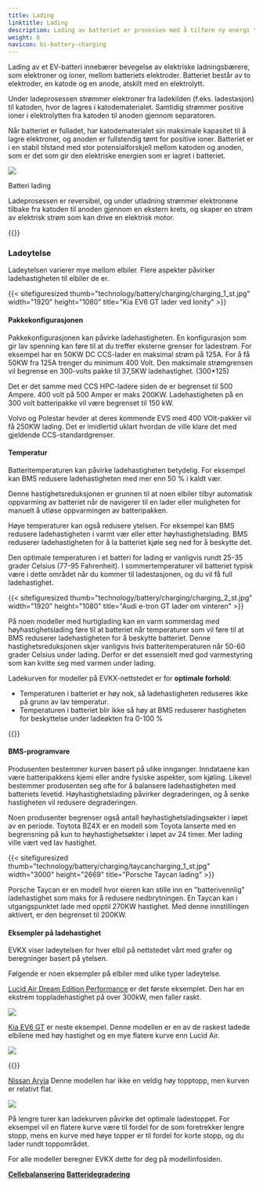 ```yaml
---
title: Lading
linktitle: Lading
description: Lading av batteriet er prosessen med å tilføre ny energi til batteriet.
weight: 8
navicon: bi-battery-charging
---
```

<!-- markdownlint-disable MD033 -->
Lading av et EV-batteri innebærer bevegelse av elektriske ladningsbærere, som elektroner og ioner, mellom batteriets elektroder. Batteriet består av to elektroder, en katode og en anode, atskilt med en elektrolytt.

Under ladeprosessen strømmer elektroner fra ladekilden (f.eks. ladestasjon) til katoden, hvor de lagres i katodematerialet. Samtidig strømmer positive ioner i elektrolytten fra katoden til anoden gjennom separatoren.

Når batteriet er fulladet, har katodematerialet sin maksimale kapasitet til å lagre elektroner, og anoden er fullstendig tømt for positive ioner. Batteriet er i en stabil tilstand med stor potensialforskjell mellom katoden og anoden, som er det som gir den elektriske energien som er lagret i batteriet.

<figur>
<img src="batteryconceptcharging.drawio.svg" class="img-fluid mx-auto d-block">
<figcaption>
         <p class="lead text-center fw-semibold">
             Batteri lading
         </p>
     </figcaption>
</figur>



Ladeprosessen er reversibel, og under utladning strømmer elektronene tilbake fra katoden til anoden gjennom en ekstern krets, og skaper en strøm av elektrisk strøm som kan drive en elektrisk motor.

{{<evkxdisplayaddarticle />}}

### Ladeytelse

Ladeytelsen varierer mye mellom elbiler. Flere aspekter påvirker ladehastigheten til elbiler de er.

{{< sitefiguresized thumb="technology/battery/charging/charging_1_st.jpg" width="1920" height="1080" title="Kia EV6 GT lader ved Ionity" >}}

#### Pakkekonfigurasjonen

Pakkekonfigurasjonen kan påvirke ladehastigheten. En konfigurasjon som gir lav spenning kan føre til at du treffer eksterne grenser for ladestrøm. For eksempel har en 50KW DC CCS-lader en maksimal strøm på 125A. For å få 50KW fra 125A trenger du minimum 400 Volt. Den maksimale strømgrensen vil begrense en 300-volts pakke til 37,5KW ladehastighet. (300*125)

Det er det samme med CCS HPC-ladere siden de er begrenset til 500 Ampere. 400 volt på 500 Amper er maks 200KW. Ladehastigheten på en 300 volt batteripakke vil være begrenset til 150 kW.

Volvo og Polestar hevder at deres kommende EVS med 400 VOlt-pakker vil få 250KW lading. Det er imidlertid uklart hvordan de ville klare det med gjeldende CCS-standardgrenser.

#### Temperatur

Batteritemperaturen kan påvirke ladehastigheten betydelig. For eksempel kan BMS redusere ladehastigheten med mer enn 50 % i kaldt vær.

Denne hastighetsreduksjonen er grunnen til at noen elbiler tilbyr automatisk oppvarming av batteriet når de navigerer til en lader eller muligheten for manuelt å utløse oppvarmingen av batteripakken.

Høye temperaturer kan også redusere ytelsen. For eksempel kan BMS redusere ladehastigheten i varmt vær eller etter høyhastighetslading. BMS reduserer ladehastigheten for å la batteriet kjøle seg ned for å beskytte det.

Den optimale temperaturen i et batteri for lading er vanligvis rundt 25-35 grader Celsius (77-95 Fahrenheit). I sommertemperaturer vil batteriet typisk være i dette området når du kommer til ladestasjonen, og du vil få full ladehastighet.

{{< sitefiguresized thumb="technology/battery/charging/charging_2_st.jpg" width="1920" height="1080" title="Audi e-tron GT lader om vinteren" >}}

På noen modeller med hurtiglading kan en varm sommerdag med høyhastighetslading føre til at batteriet når temperaturer som vil føre til at BMS reduserer ladehastigheten for å beskytte batteriet. Denne hastighetsreduksjonen skjer vanligvis hvis batteritemperaturen når 50-60 grader Celsius under lading. Derfor er det essensielt med god varmestyring som kan kvitte seg med varmen under lading.

Ladekurven for modeller på EVKX-nettstedet er for <b>optimale forhold</b>:

- Temperaturen i batteriet er høy nok, så ladehastigheten reduseres ikke på grunn av lav temperatur.
- Temperaturen i batteriet blir ikke så høy at BMS reduserer hastigheten for beskyttelse under ladeøkten fra 0-100 %

{{<evkxdisplayaddarticle />}}

#### BMS-programvare

Produsenten bestemmer kurven basert på ulike innganger. Inndataene kan være batteripakkens kjemi eller andre fysiske aspekter, som kjøling. Likevel bestemmer produsenten seg ofte for å balansere ladehastigheten med batteriets levetid. Høyhastighetslading påvirker degraderingen, og å senke hastigheten vil redusere degraderingen.

Noen produsenter begrenser også antall høyhastighetsladingsøkter i løpet av en periode. Toytota BZ4X er en modell som Toyota lanserte med en begrensning på kun to høyhastighetsøkter i løpet av 24 timer. Mer lading ville vært ved lav hastighet.

{{< sitefiguresized thumb="technology/battery/charging/taycancharging_1_st.jpg" width="3000" height="2669" title="Porsche Taycan lading" >}}

Porsche Taycan er en modell hvor eieren kan stille inn en "batterivennlig" ladehastighet som maks for å redusere nedbrytningen. En Taycan kan i utgangspunktet lade med opptil 270KW hastighet. Med denne innstillingen aktivert, er den begrenset til 200KW.

#### Eksempler på ladehastighet

EVKX viser ladeytelsen for hver elbil på nettstedet vårt med grafer og beregninger basert på ytelsen.

Følgende er noen eksempler på elbiler med ulike typer ladeytelse.

[Lucid Air Dream Edition Performance](/models/lucid/air/air_dream_edition_performance/chargingcurve/) er det første eksemplet. Den har en ekstrem toppladehastighet på over 300kW, men faller raskt.

<img src="/models/lucid/air/air_dream_edition_performance/chargingcurve.svg" class="img-fluid">

[Kia EV6 GT](/models/kia/ev6/ev6_gt/chargingcurve7/) er neste eksempel. Denne modellen er en av de raskest ladede elbilene med høy hastighet og en mye flatere kurve enn Lucid Air.

<img src="/models/kia/ev6/ev6_gt/chargingcurve.svg" class="img-fluid">

{{<evkxdisplayaddarticle />}}

[Nissan Aryia](/models/nissan/ariya/ariya_87kwh_e-4orce/chargingcurve/) Denne modellen har ikke en veldig høy topptopp, men kurven er relativt flat.

<img src="/models/nissan/ariya/ariya_87kwh_e-4orce/chargingcurve.svg" class="img-fluid">

På lengre turer kan ladekurven påvirke det optimale ladestoppet. For eksempel vil en flatere kurve være til fordel for de som foretrekker lengre stopp, mens en kurve med høye topper er til fordel for korte stopp, og du lader rundt toppområdet.

For alle modeller beregner EVKX dette for deg på modellinfosiden.

<div class="mt-3 mb-3">
    <a href="../cellbalancing/" class="text-decoration-none text-black"><strong><i class="bi-arrow-left"></i>  Cellebalansering</strong></a>
    <a href="../degredation/" class="text-decoration-none text-black float-end"><strong>Batteridegradering <i class="bi-arrow-right"></i></strong></a>
</div>
